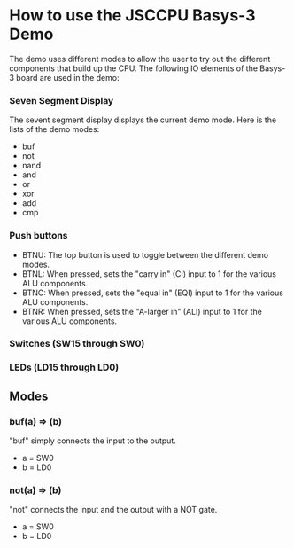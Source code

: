 # How to use the JSCCPU Basys-3 Demo

The demo uses different modes to allow the user to try out the different components that build up the CPU. The following IO elements of the Basys-3 board are used in the demo:

### Seven Segment Display
The sevent segment display displays the current demo mode. Here is the lists of the demo modes:
* buf
* not
* nand
* and
* or
* xor
* add
* cmp

### Push buttons
* BTNU: The top button is used to toggle between the different demo modes.
* BTNL: When pressed, sets the "carry in" (CI) input to 1 for the various ALU components.
* BTNC: When pressed, sets the "equal in" (EQI) input to 1 for the various ALU components.
* BTNR: When pressed, sets the "A-larger in" (ALI) input to 1 for the various ALU components.

### Switches (SW15 through SW0)

### LEDs (LD15 through LD0)

## Modes

### buf(a) => (b)
"buf" simply connects the input to the output.
* a = SW0
* b = LD0

### not(a) => (b)
"not" connects the input and the output with a NOT gate.
* a = SW0
* b = LD0

